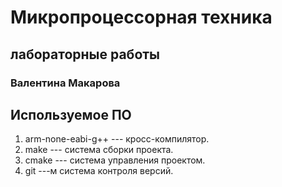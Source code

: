 # Микропроцессорная техника
## лабораторные работы

### Валентина Макарова

## Используемое ПО

1. arm-none-eabi-g++ --- кросс-компилятор.
1. make --- система сборки проекта.
1. cmake --- система управления проектом.
1. git ---м система контроля версий.

